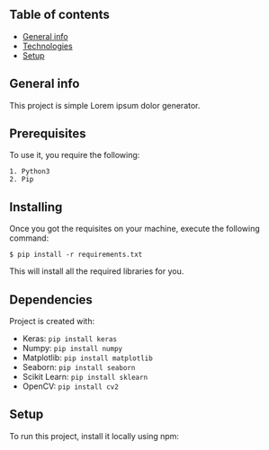 ## Table of contents
* [General info](#general-info)
* [Technologies](#technologies)
* [Setup](#setup)

## General info
This project is simple Lorem ipsum dolor generator.

## Prerequisites
To use it, you require the following:

```
1. Python3
2. Pip
```

## Installing
Once you got the requisites on your machine, execute the following command:

```
$ pip install -r requirements.txt
```
This will install all the required libraries for you.
	
## Dependencies
Project is created with:
* Keras: ```pip install keras```
* Numpy: ```pip install numpy```
* Matplotlib: ```pip install matplotlib```
* Seaborn: ```pip install seaborn```
* Scikit Learn: ```pip install sklearn```
* OpenCV: ```pip install cv2```

	
## Setup
To run this project, install it locally using npm: